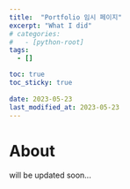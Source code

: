 ```yaml
---
title:  "Portfolio 임시 페이지"
excerpt: "What I did"
# categories:
#   - [python-root]
tags:
  - []

toc: true
toc_sticky: true
 
date: 2023-05-23
last_modified_at: 2023-05-23
---
```

# About
will be updated soon...